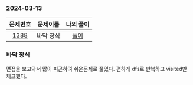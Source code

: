 ### 2024-03-13
|                     문제번호                     | 문제이름  | 나의 풀이  |
|:--------------------------------------------:|:-----:|:------:|
| [1388](https://www.acmicpc.net/problem/1388) | 바닥 장식 | [풀이](https://github.com/Kminwo-o/BaekJoon-Algorithm/blob/main/%EB%B0%B1%EC%A4%80/Silver/1388.%E2%80%85%EB%B0%94%EB%8B%A5%E2%80%85%EC%9E%A5%EC%8B%9D/%EB%B0%94%EB%8B%A5%E2%80%85%EC%9E%A5%EC%8B%9D.java) |

### 바닥 장식
면접을 보고와서 많이 피곤하여 쉬운문제로 풀었다.
편하게 dfs로 반복하고 visited만 체크했다.